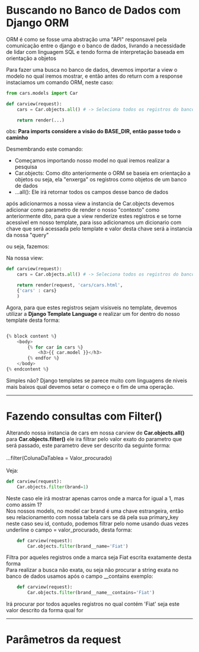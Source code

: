 # Buscando no Banco de Dados com Django ORM

ORM é como se fosse uma abstração uma "API" responsavel pela comunicação entre o django e o banco de dados, livrando a necessidade de lidar com linguagem SQL e tendo forma de interpretação baseada em orientação a objetos<br>

Para fazer uma busca no banco de dados, devemos importar a view o modelo no qual iremos mostrar, e então antes do return com a response instaciamos um comando ORM, neste caso:<br>

``` Python
from cars.models import Car

def carview(request):
    cars = Car.objects.all() # -> Seleciona todos os registros do banco de dados

    return render(...)
```

obs: **Para imports considere a visão do BASE_DIR, então passe todo o caminho**

Desmembrando este comando: 

- Começamos importando nosso model no qual iremos realizar a pesquisa
- Car.objects: Como dito anteriormente o ORM se baseia em orientação a objetos ou seja, ela "enxerga" os registros como objetos de um banco de dados
- ...all(): Ele irá retornar todos os campos desse banco de dados

após adicionarmos a nossa view a instancia de Car.objects devemos adicionar como parametro de render o nosso "contexto" como anteriormente dito, para que a view renderize estes registros e se torne acessivel em nosso template, para isso adicionamos um dicionario com chave que será acessada pelo template e valor desta chave será a instancia da nossa "query"<br>

ou seja, fazemos:<br>

Na nossa view:

```Python
def carview(request):
    cars = Car.objects.all() # -> Seleciona todos os registros do banco de dados

    return render(request, 'cars/cars.html',
    {'cars' : cars}
    )
```

Agora, para que estes registros sejam visisveis no template, devemos utilizar a **Django Template Language** e realizar um for dentro do nosso template desta forma:<br>

``` Python

{% block content %}
    <body>
        {% for car in cars %}
            <h3>{{ car.model }}</h3>
        {% endfor %}
    </body>
{% endcontent %}

```
Simples não? Django templates se parece muito com linguagens de niveis mais baixos qual devemos setar o começo e o fim de uma operação.

--- 
# Fazendo consultas com Filter()

Alterando nossa instancia de cars em nossa carview de **Car.objects.all()** para **Car.objects.filter()** ele ira filtrar pelo valor exato do parametro que será passado, este parametro deve ser descrito da seguinte forma:<br>
<br>
...filter(ColunaDaTablea = Valor_procurado)<br><br>
Veja:

```Python
def carview(request):
    Car.objects.filter(brand=1)
```

Neste caso ele irá mostrar apenas carros onde a marca for igual a 1, mas como assim 1?<br>
Nos nossos models, no model car brand é uma chave estrangeira, então seu relacionamento com nossa tabela cars se dá pela sua primary_key neste caso seu id, contudo, podemos filtrar pelo nome usando duas vezes underline o campo = valor_procurado, desta forma:<br>

```python
    def carview(request):
        Car.objects.filter(brand__name='Fiat')
```
Filtra por aqueles registros onde a marca seja Fiat escrita exatamente desta forma
<br>
Para realizar a busca não exata, ou seja não procurar a string exata no banco de dados usamos após o campo __contains exemplo:

```Python
    def carview(request):
        Car.objects.filter(brand__name__contains='Fiat') 
```
Irá procurar por todos aqueles registros no qual contém 'Fiat' seja este valor descrito da forma qual for

---
# Parâmetros da request
